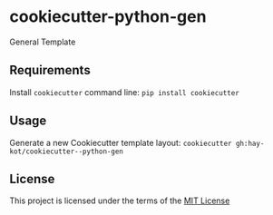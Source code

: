 cookiecutter-python-gen
=======================

General Template

Requirements
------------
Install `cookiecutter` command line: `pip install cookiecutter`    

Usage
-----
Generate a new Cookiecutter template layout: `cookiecutter gh:hay-kot/cookiecutter--python-gen`    

License
-------
This project is licensed under the terms of the [MIT License](/LICENSE)
